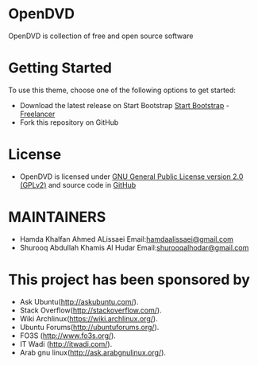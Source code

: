 # OpenDVD
OpenDVD is  collection of free and open source software 
# Getting Started
To use this theme, choose one of the following options to get started:
* Download the latest release on Start Bootstrap  [Start Bootstrap](http://startbootstrap.com/) - [Freelancer](http://startbootstrap.com/template-overviews/freelancer/)
* Fork this repository on GitHub
# License
* OpenDVD is licensed under [GNU General Public License version 2.0 (GPLv2)](https://sourceforge.net/directory/os:linux/license:gpl/) and source code in [GitHub](https://github.com/HOST-Oman)
# MAINTAINERS
* Hamda Khalfan Ahmed ALissaei Email:hamdaalissaei@gmail.com
* Shurooq Abdullah Khamis Al Hudar Email:shurooqalhodar@gmail.com
# This project has been sponsored by
* Ask Ubuntu(http://askubuntu.com/).
* Stack Overflow(http://stackoverflow.com/).
* Wiki Archlinux(https://wiki.archlinux.org/).
* Ubuntu Forums(http://ubuntuforums.org/).
* FO3S (http://www.fo3s.org/).
* IT Wadi (http://itwadi.com/).
* Arab gnu linux(http://ask.arabgnulinux.org/).

